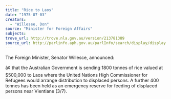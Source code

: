 ```yaml
---
title: "Rice to Laos"
date: "1975-07-03"
creators:
  - "Willesee, Don"
source: "Minister for Foreign Affairs"
subjects:
trove_url: http://trove.nla.gov.au/version/213781389
source_url: http://parlinfo.aph.gov.au/parlInfo/search/display/display.w3p;query=Id%3A%22media/pressrel/HPR10023630%22
---
```


 The Foreign Minister, Senator Willesce, announced:

 â¢ that the Australian Government is sending 1800 tonnes of rice valued at $500,000  to Laos where the United Nations High Commissioner for Refugees would arrange  distribution to displaced persons. A further 400 tonnes has been held as an  emergency reserve for feeding of displaced persons near Vientiane (3/7).


